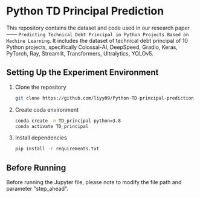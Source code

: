 # Python TD Principal Prediction

This repository contains the dataset and code used in our research paper —— `Predicting Technical Debt Principal in Python
Projects Based on Machine Learning`. It includes the dataset of technical debt principal of 10 Python projects, specifically Colossal-AI, DeepSpeed, Gradio, Keras, PyTorch, Ray, Streamlit, Transformers, Ultralytics, YOLOv5.

## Setting Up the Experiment Environment
1. Clone the repository
   ```bash
   git clone https://github.com/liyy09/Python-TD-principal-prediction

2. Create coda environment
   ```bash
   conda create -n TD_principal python=3.8
   conda activate TD_principal

3. Install dependencies
   ```bash
   pip install -r requirements.txt

## Before Running
Before running the Jupyter file, please note to modify the file path and parameter "step_ahead".
   
